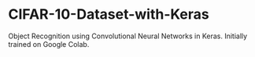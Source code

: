 # CIFAR-10-Dataset-with-Keras
Object Recognition using Convolutional Neural Networks in Keras. Initially trained on Google Colab.

